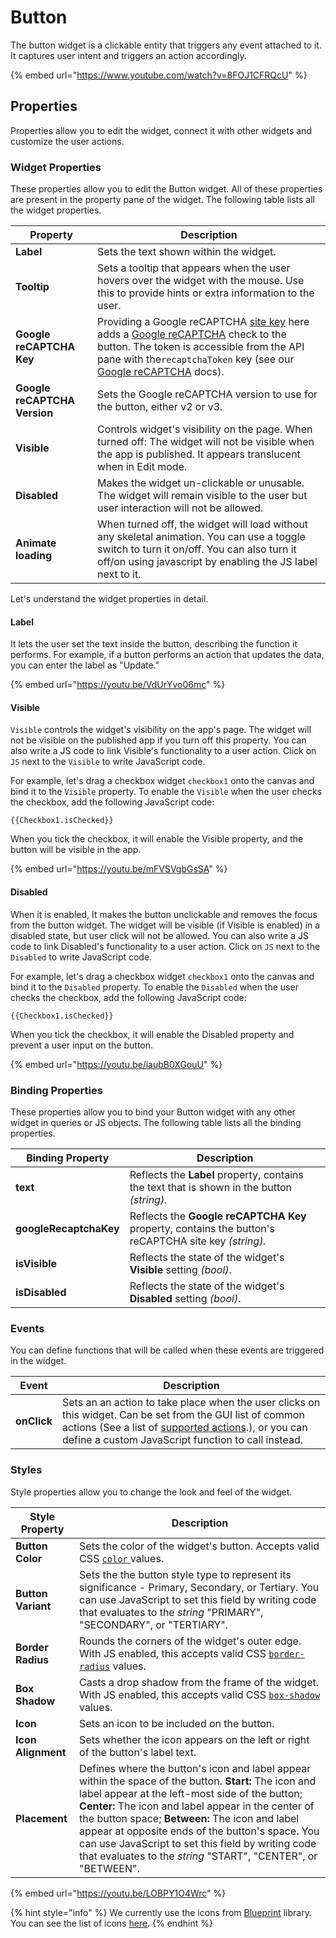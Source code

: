 # Button

The button widget is a clickable entity that triggers any event attached to it. It captures user intent and triggers an action accordingly.

{% embed url="https://www.youtube.com/watch?v=8FOJ1CFRQcU" %}

## Properties

Properties allow you to edit the widget, connect it with other widgets and customize the user actions.

### Widget Properties

These properties allow you to edit the Button widget. All of these properties are present in the property pane of the widget. The following table lists all the widget properties.

| Property                     | Description                                                                                                                                                                                                                                                                                                                                            |
| ---------------------------- | ------------------------------------------------------------------------------------------------------------------------------------------------------------------------------------------------------------------------------------------------------------------------------------------------------------------------------------------------------ |
| **Label**                    | Sets the text shown within the widget.                                                                                                                                                                                                                                                                                                                 |
| **Tooltip**                  | Sets a tooltip that appears when the user hovers over the widget with the mouse. Use this to provide hints or extra information to the user.                                                                                                                                                                                                           |
| **Google reCAPTCHA Key**     | Providing a Google reCAPTCHA [site key](https://cloud.google.com/recaptcha-enterprise/docs/create-key) here adds a [Google reCAPTCHA](https://www.google.com/recaptcha/about/) check to the button. The token is accessible from the API pane with the`recaptchaToken` key (see our [Google reCAPTCHA](https://www.google.com/recaptcha/about/) docs). |
| **Google reCAPTCHA Version** | Sets the Google reCAPTCHA version to use for the button, either v2 or v3.                                                                                                                                                                                                                                                                              |
| **Visible**                  | Controls widget's visibility on the page. When turned off: The widget will not be visible when the app is published. It appears translucent when in Edit mode.                                                                                                                                                                                         |
| **Disabled**                 | Makes the widget un-clickable or unusable. The widget will remain visible to the user but user interaction will not be allowed.                                                                                                                                                                                                                        |
| **Animate loading**          | When turned off, the widget will load without any skeletal animation. You can use a toggle switch to turn it on/off. You can also turn it off/on using javascript by enabling the JS label next to it.                                                                                                                                                 |

Let's understand the widget properties in detail.

#### Label

It lets the user set the text inside the button, describing the function it performs. For example, if a button performs an action that updates the data, you can enter the label as "Update."

{% embed url="https://youtu.be/VdUrYvo06mc" %}

#### Visible

`Visible` controls the widget's visibility on the app's page. The widget will not be visible on the published app if you turn off this property. You can also write a JS code to link Visible's functionality to a user action. Click on `JS` next to the `Visible` to write JavaScript code.

For example, let's drag a checkbox widget `checkbox1` onto the canvas and bind it to the `Visible` property. To enable the `Visible` when the user checks the checkbox, add the following JavaScript code:

```
{{Checkbox1.isChecked}}
```

When you tick the checkbox, it will enable the Visible property, and the button will be visible in the app.

{% embed url="https://youtu.be/mFVSVgbGsSA" %}

#### Disabled

When it is enabled, It makes the button unclickable and removes the focus from the button widget. The widget will be visible (if Visible is enabled) in a disabled state, but user click will not be allowed. You can also write a JS code to link Disabled's functionality to a user action. Click on `JS` next to the `Disabled` to write JavaScript code.

For example, let's drag a checkbox widget `checkbox1` onto the canvas and bind it to the `Disabled` property. To enable the `Disabled` when the user checks the checkbox, add the following JavaScript code:

```
{{Checkbox1.isChecked}}
```

When you tick the checkbox, it will enable the Disabled property and prevent a user input on the button.

{% embed url="https://youtu.be/iaubB0XGouU" %}

### Binding Properties

These properties allow you to bind your Button widget with any other widget in queries or JS objects. The following table lists all the binding properties.

| Binding Property       | Description                                                                                          |
| ---------------------- | ---------------------------------------------------------------------------------------------------- |
| **text**               | Reflects the **Label** property, contains the text that is shown in the button _(string)._           |
| **googleRecaptchaKey** | Reflects the **Google reCAPTCHA Key** property, contains the button's reCAPTCHA site key _(string)._ |
| **isVisible**          | Reflects the state of the widget's **Visible** setting _(bool)_.                                     |
| **isDisabled**         | Reflects the state of the widget's **Disabled** setting _(bool)_.                                    |

### Events

You can define functions that will be called when these events are triggered in the widget.

| Event       | Description                                                                                                                                                                                                                                                  |
| ----------- | ------------------------------------------------------------------------------------------------------------------------------------------------------------------------------------------------------------------------------------------------------------ |
| **onClick** | Sets an an action to take place when the user clicks on this widget. Can be set from the GUI list of common actions (See a list of [supported actions](../../appsmith-framework/actions/).), or you can define a custom JavaScript function to call instead. |

### Styles

Style properties allow you to change the look and feel of the widget.

| Style Property     | Description                                                                                                                                                                                                                                                                                                                                                                                                                                 |
| ------------------ | ------------------------------------------------------------------------------------------------------------------------------------------------------------------------------------------------------------------------------------------------------------------------------------------------------------------------------------------------------------------------------------------------------------------------------------------- |
| **Button Color**   | Sets the color of the widget's button. Accepts valid CSS [`color` ](https://developer.mozilla.org/en-US/docs/Web/CSS/color)values.                                                                                                                                                                                                                                                                                                          |
| **Button Variant** | Sets the the button style type to represent its significance - Primary, Secondary, or Tertiary. You can use JavaScript to set this field by writing code that evaluates to the _string_ "PRIMARY", "SECONDARY", or "TERTIARY".                                                                                                                                                                                                              |
| **Border Radius**  | Rounds the corners of the widget's outer edge. With JS enabled, this accepts valid CSS [`border-radius`](https://developer.mozilla.org/en-US/docs/Web/CSS/border-radius) values.                                                                                                                                                                                                                                                            |
| **Box Shadow**     | Casts a drop shadow from the frame of the widget. With JS enabled, this accepts valid CSS [`box-shadow`](https://developer.mozilla.org/en-US/docs/Web/CSS/box-shadow) values.                                                                                                                                                                                                                                                               |
| **Icon**           | Sets an icon to be included on the button.                                                                                                                                                                                                                                                                                                                                                                                                  |
| **Icon Alignment** | Sets whether the icon appears on the left or right of the button's label text.                                                                                                                                                                                                                                                                                                                                                              |
| **Placement**      | Defines where the button's icon and label appear within the space of the button. **Start:** The icon and label appear at the left-most side of the button; **Center:** The icon and label appear in the center of the button space; **Between:** The icon and label appear at opposite ends of the button's space. You can use JavaScript to set this field by writing code that evaluates to the _string_ "START", "CENTER", or "BETWEEN". |

{% embed url="https://youtu.be/LOBPY1O4Wrc" %}

{% hint style="info" %}
We currently use the icons from [Blueprint](https://blueprintjs.com) library. You can see the list of icons [here](https://blueprintjs.com/docs/#icons).
{% endhint %}
